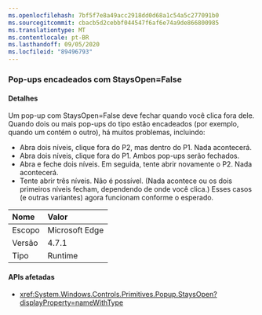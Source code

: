 ```yaml
---
ms.openlocfilehash: 7bf5f7e8a49acc2918dd0d68a1c54a5c277091b0
ms.sourcegitcommit: cbacb5d2cebbf044547f6af6e74a9de866800985
ms.translationtype: MT
ms.contentlocale: pt-BR
ms.lasthandoff: 09/05/2020
ms.locfileid: "89496793"
---
```

### <a name="chained-popups-with-staysopenfalse"></a>Pop-ups encadeados com StaysOpen=False

#### <a name="details"></a>Detalhes

Um pop-up com StaysOpen=False deve fechar quando você clica fora dele. Quando dois ou mais pop-ups do tipo estão encadeados (por exemplo, quando um contém o outro), há muitos problemas, incluindo:<ul><li>Abra dois níveis, clique fora do P2, mas dentro do P1.  Nada acontecerá.</li><li>Abra dois níveis, clique fora do P1.  Ambos pop-ups serão fechados.</li><li>Abra e feche dois níveis.  Em seguida, tente abrir novamente o P2.  Nada acontecerá.</li><li>Tente abrir três níveis.  Não é possível.  (Nada acontece ou os dois primeiros níveis fecham, dependendo de onde você clica.) Esses casos (e outras variantes) agora funcionam conforme o esperado.</li></ul>

| Nome    | Valor       |
|:--------|:------------|
| Escopo   |Microsoft Edge|
|Versão|4.7.1|
|Tipo|Runtime|

#### <a name="affected-apis"></a>APIs afetadas

- <xref:System.Windows.Controls.Primitives.Popup.StaysOpen?displayProperty=nameWithType>

<!--

#### Affected APIs

- `P:System.Windows.Controls.Primitives.Popup.StaysOpen`

-->
